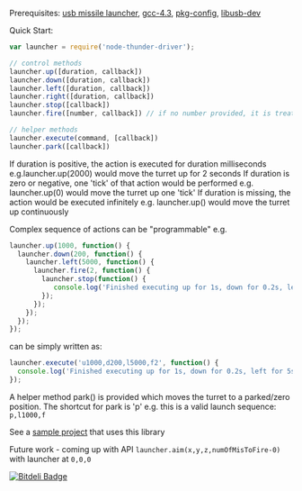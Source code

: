 Prerequisites: 
[usb missile launcher](http://www.dreamcheeky.com/thunder-missile-launcher), 
[gcc-4.3](http://stackoverflow.com/questions/10480654/std-gnu0xoption-for-macos), 
[pkg-config](http://manpages.ubuntu.com/manpages/hardy/man1/pkg-config.1.html), 
[libusb-dev](http://ubuntuforums.org/showthread.php?t=1537201)

Quick Start:

```javascript
var launcher = require('node-thunder-driver');

// control methods
launcher.up([duration, callback])
launcher.down([duration, callback])
launcher.left([duration, callback])
launcher.right([duration, callback])
launcher.stop([callback])
launcher.fire([number, callback]) // if no number provided, it is treated as 1

// helper methods
launcher.execute(command, [callback])
launcher.park([callback])
```

If duration is positive, the action is executed for duration milliseconds e.g.launcher.up(2000) would move the turret up for 2 seconds
If duration is zero or negative, one 'tick' of that action would be performed e.g. launcher.up(0) would move the turret up one 'tick'
If duration is missing, the action would be executed infinitely e.g. launcher.up() would move the turret up continuously

Complex sequence of actions can be "programmable" e.g.

```javascript
launcher.up(1000, function() {
  launcher.down(200, function() {
    launcher.left(5000, function() {
      launcher.fire(2, function() {
        launcher.stop(function() {
           console.log('Finished executing up for 1s, down for 0.2s, left for 5s and then fired 2 missiles');
        });
      });
    });
  });
});
```

can be simply written as:

```javascript
launcher.execute('u1000,d200,l5000,f2', function() {
  console.log('Finished executing up for 1s, down for 0.2s, left for 5s and then fired 2 missiles');
});
```

A helper method park() is provided which moves the turret to a parked/zero position.
The shortcut for park is 'p' e.g. this is a valid launch sequence: `p,l1000,f`

See a [sample project](http://github.com/pathikrit/node-thunder-webui) that uses this library

Future work - coming up with API `launcher.aim(x,y,z,numOfMisToFire-0)` with launcher at `0,0,0`



[![Bitdeli Badge](https://d2weczhvl823v0.cloudfront.net/pathikrit/node-thunder-driver/trend.png)](https://bitdeli.com/free "Bitdeli Badge")

